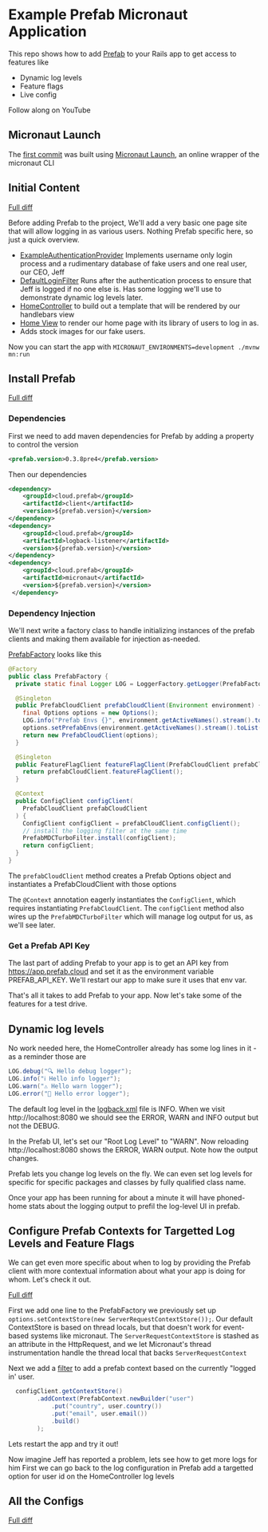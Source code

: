 # Example Prefab Micronaut Application

This repo shows how to add [Prefab] to your Rails app to get access to features like

- Dynamic log levels
- Feature flags
- Live config

Follow along on YouTube

## Micronaut Launch

The [first commit](https://github.com/prefab-cloud/example-micronaut-app/commit/d915d4d83b8c9e6de9105d3c66dde85b391aa413) was built using [Micronaut Launch], an online wrapper of the micronaut CLI  

## Initial Content

[Full diff](https://github.com/prefab-cloud/example-micronaut-app/compare/new-repo...initial-content)

Before adding Prefab to the project, We'll add a very basic one page site that will allow logging in as various users. Nothing Prefab specific here, so just a quick overview.

* [ExampleAuthenticationProvider](https://github.com/prefab-cloud/example-micronaut-app/blob/initial-content/src/main/java/com/example/auth/ExampleAuthenticationProvider.java) Implements username only login process and a rudimentary database of fake users and one real user, our CEO, Jeff
* [DefaultLoginFilter](https://github.com/prefab-cloud/example-micronaut-app/blob/initial-content/src/main/java/com/example/auth/DefaultLoginFilter.java) Runs after the authentication process to ensure that Jeff is logged if no one else is. Has some logging we'll use to demonstrate dynamic log levels later.
* [HomeController](https://github.com/prefab-cloud/example-micronaut-app/blob/initial-content/src/main/java/com/example/HomeController.java) to build out a template that will be rendered by our handlebars view
* [Home View](https://github.com/prefab-cloud/example-micronaut-app/blob/initial-content/src/main/resources/views/home.hbs) to render our home page with its library of users to log in as.
* Adds stock images for our fake users.

Now you can start the app with `MICRONAUT_ENVIRONMENTS=development ./mvnw mn:run`

## Install Prefab

[Full diff](https://github.com/prefab-cloud/example-micronaut-app/compare/initial-content...install-prefab)
### Dependencies

First we need to add maven dependencies for Prefab by adding a property to control the version

```xml
<prefab.version>0.3.8pre4</prefab.version>
```
Then our dependencies
```xml
<dependency>
    <groupId>cloud.prefab</groupId>
    <artifactId>client</artifactId>
    <version>${prefab.version}</version>
</dependency>
<dependency>
    <groupId>cloud.prefab</groupId>
    <artifactId>logback-listener</artifactId>
    <version>${prefab.version}</version>
</dependency>
<dependency>
    <groupId>cloud.prefab</groupId>
    <artifactId>micronaut</artifactId>
    <version>${prefab.version}</version>
 </dependency>
```

### Dependency Injection

We'll next write a factory class to handle initializing instances of the prefab clients and making them available for injection as-needed.

[PrefabFactory](https://github.com/prefab-cloud/example-micronaut-app/blob/install-prefab/src/main/java/com/example/config/PrefabFactory.java) looks like this

```java
@Factory
public class PrefabFactory {
  private static final Logger LOG = LoggerFactory.getLogger(PrefabFactory.class);

  @Singleton
  public PrefabCloudClient prefabCloudClient(Environment environment) {
    final Options options = new Options();
    LOG.info("Prefab Envs {}", environment.getActiveNames().stream().toList());
    options.setPrefabEnvs(environment.getActiveNames().stream().toList());
    return new PrefabCloudClient(options);
  }

  @Singleton
  public FeatureFlagClient featureFlagClient(PrefabCloudClient prefabCloudClient) {
    return prefabCloudClient.featureFlagClient();
  }

  @Context
  public ConfigClient configClient(
    PrefabCloudClient prefabCloudClient
  ) {
    ConfigClient configClient = prefabCloudClient.configClient();
    // install the logging filter at the same time
    PrefabMDCTurboFilter.install(configClient);
    return configClient;
  }
}
```

The `prefabCloudClient` method creates a Prefab Options object and instantiates a PrefabCloudClient with those options

The `@Context` annotation eagerly instantiates the `ConfigClient`, which requires instantiating `PrefabCloudClient`. The `configClient` method also wires up the `PrefabMDCTurboFilter` which will manage log output for us, as we'll see later.

### Get a Prefab API Key
The last part of adding Prefab to your app is to get an API key from https://app.prefab.cloud and set it as the environment variable PREFAB_API_KEY. We'll restart our app to make sure it uses that env var.

That's all it takes to add Prefab to your app. Now let's take some of the features for a test drive.

## Dynamic log levels

No work needed here, the HomeController already has some log lines in it - as a reminder those are

```java
LOG.debug("🔍 Hello debug logger");
LOG.info("ℹ️ Hello info logger");
LOG.warn("⚠️ Hello warn logger");
LOG.error("🚨 Hello error logger");
```

The default log level in the [logback.xml](https://github.com/prefab-cloud/example-micronaut-app/blob/install-prefab/src/main/resources/logback.xml) file is INFO. When we visit http://localhost:8080 we should see the ERROR, WARN and INFO output but not the DEBUG.

In the Prefab UI, let's set our "Root Log Level" to "WARN". Now reloading http://localhost:8080 shows the ERROR, WARN output. Note how the output changes.

Prefab lets you change log levels on the fly. We can even set log levels for specific for specific packages and classes by fully qualified class name. 

Once your app has been running for about a minute it will have phoned-home stats about the logging output to prefil the log-level UI in prefab.

## Configure Prefab Contexts for Targetted Log Levels and Feature Flags

We can get even more specific about when to log by providing the Prefab client with more contextual information about what your app is doing for whom. Let's check it out.

[Full diff](https://github.com/prefab-cloud/example-micronaut-app/compare/install-prefab...configure-prefab-context)

First we add one line to the PrefabFactory we previously set up `options.setContextStore(new ServerRequestContextStore());`. Our default ContextStore is based on thread locals, but that doesn't work for event-based systems like micronaut. The `ServerRequestContextStore` is stashed as an attribute in the HttpRequest, and we let Micronaut's thread instrumentation handle the thread local that backs `ServerRequestContext`

Next we add a [filter](https://github.com/prefab-cloud/example-micronaut-app/blob/configure-prefab-context/src/main/java/com/example/prefab/PrefabContextFilter.java) to add a prefab context based on the currently "logged in' user.

```java
  configClient.getContextStore()
        .addContext(PrefabContext.newBuilder("user")
            .put("country", user.country())
            .put("email", user.email())
            .build()
        );
```

Lets restart the app and try it out! 

Now imagine Jeff has reported a problem, lets see how to get more logs for him First we can go back to the log configuration in Prefab add a targetted option for user id on the HomeController log levels


## All the Configs

[Full diff](https://github.com/prefab-cloud/example-micronaut-app/compare/configure-prefab-context...show-values-table)




[Prefab]: https://prefab.cloud
[Sign up]: https://app.prefab.cloud/users/sign_up
[Micronaut Launch]: https://micronaut.io/launch/
[dynamic log levels]: https://docs.prefab.cloud/docs/ruby-sdk/dynamic-log-levels
